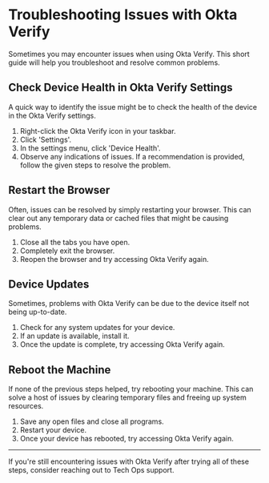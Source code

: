 # Troubleshooting Issues with Okta Verify

Sometimes you may encounter issues when using Okta Verify. This short guide will help you troubleshoot and resolve common problems.

## Check Device Health in Okta Verify Settings

A quick way to identify the issue might be to check the health of the device in the Okta Verify settings.

1. Right-click the Okta Verify icon in your taskbar.
2. Click 'Settings'.
3. In the settings menu, click 'Device Health'.
4. Observe any indications of issues. If a recommendation is provided, follow the given steps to resolve the problem.

## Restart the Browser

Often, issues can be resolved by simply restarting your browser. This can clear out any temporary data or cached files that might be causing problems.

1. Close all the tabs you have open.
2. Completely exit the browser.
3. Reopen the browser and try accessing Okta Verify again.

## Device Updates

Sometimes, problems with Okta Verify can be due to the device itself not being up-to-date.

1. Check for any system updates for your device.
2. If an update is available, install it.
3. Once the update is complete, try accessing Okta Verify again.

## Reboot the Machine

If none of the previous steps helped, try rebooting your machine. This can solve a host of issues by clearing temporary files and freeing up system resources.

1. Save any open files and close all programs.
2. Restart your device.
3. Once your device has rebooted, try accessing Okta Verify again.

---

If you're still encountering issues with Okta Verify after trying all of these steps, consider reaching out to Tech Ops support.
